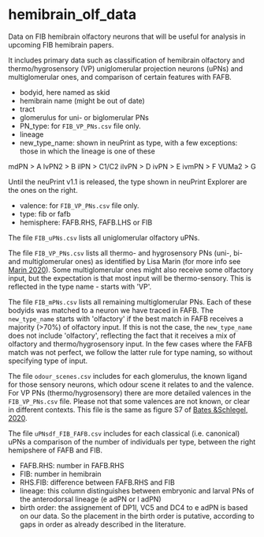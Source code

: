 # hemibrain_olf_data
Data on FIB hemibrain olfactory neurons that will be useful for analysis in upcoming FIB hemibrain papers.

It includes primary data such as classification of hemibrain olfactory and thermo/hygrosensory (VP) uniglomerular projection neurons (uPNs) and multiglomerular ones, and comparison of certain features with FAFB.

* bodyid, here named as skid
* hemibrain name (might be out of date)
* tract
* glomerulus for uni- or biglomerular PNs
* PN_type: for `FIB_VP_PNs.csv` file only.
* lineage
* new_type_name: shown in neuPrint as type, with a few exceptions: those in which the lineage is one of these 

mdPN	> A
lvPN2	>	B
ilPN	> C1/C2
ilvPN	> D
ivPN	>	E
ivmPN	> F
VUMa2	>	G

Until the neuPrint v1.1 is released, the type shown in neuPrint Explorer are the ones on the right.

* valence: for `FIB_VP_PNs.csv` file only.
* type: fib or fafb
* hemisphere: FAFB.RHS, FAFB.LHS or FIB

The file `FIB_uPNs.csv` lists all uniglomerular olfactory uPNs. 

The file `FIB_VP_PNs.csv` lists all thermo- and hygrosensory PNs (uni-, bi- and multiglomerular ones) as identified by Lisa Marin (for more info see [Marin 2020](https://www.biorxiv.org/content/10.1101/2020.01.20.912709v2)). Some multiglomerular ones might also receive some olfactory input, but the expectation is that most input will be thermo-sensory. This is reflected in the type name - starts with 'VP'.

The file `FIB_mPNs.csv` lists all remaining multiglomerular PNs. Each of these bodyids was matched to a neuron we have traced in FAFB. The `new_type_name` starts with 'olfactory' if the best match in FAFB receives a majority (>70%) of olfactory input. If this is not the case, the `new_type_name` does not include 'olfactory', reflecting the fact that it receives a mix of olfactory and thermo/hygrosensory input. In the few cases where the FAFB match was not perfect, we follow the latter rule for type naming, so without specifying type of input.

The file `odour_scenes.csv` includes for each glomerulus, the known ligand for those sensory neurons, which odour scene it relates to and the valence. For VP PNs (thermo/hygrosensory) there are more detailed valences in the `FIB_VP_PNs.csv` file.
Please not that some valences are not known, or clear in different contexts. This file is the same as figure S7 of [Bates &Schlegel, 2020](https://doi.org/10.1101/2020.01.19.911453).

The file `uPNsdf_FIB_FAFB.csv` includes for each classical (i.e. canonical) uPNs a comparison of the number of individuals per type, between the right hemipshere of FAFB and FIB.
* FAFB.RHS: number in FAFB.RHS
* FIB: number in hemibrain
* RHS.FIB: difference between FAFB.RHS and FIB
* lineage: this column distinguishes between embryonic and larval PNs of the anterodorsal lineage (e adPN or l adPN)
* birth order: the assignement of DP1l, VC5 and DC4 to e adPN is based on our data. So the placement in the birth order is putative, according to gaps in order as already described in the literature.
